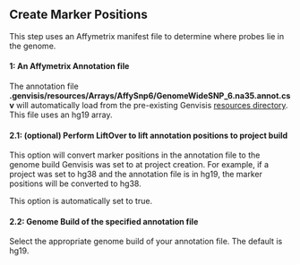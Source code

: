 ## Create Marker Positions

This step uses an Affymetrix manifest file to determine where probes lie in the genome.

#### 1: An Affymetrix Annotation file
The annotation file **.genvisis/resources/Arrays/AffySnp6/GenomeWideSNP_6.na35.annot.csv** will automatically load from the pre-existing Genvisis [resources directory](../#/documentation/resources-directory). This file uses an hg19 array.

#### 2.1: (optional) Perform LiftOver to lift annotation positions to project build
This option will convert marker positions in the annotation file to the genome build Genvisis was set to at project creation. For example, if a project was set to hg38 and the annotation file is in hg19, the marker positions will be converted to hg38.

This option is automatically set to true.

#### 2.2: Genome Build of the specified annotation file
Select the appropriate genome build of your annotation file. The default is hg19.

